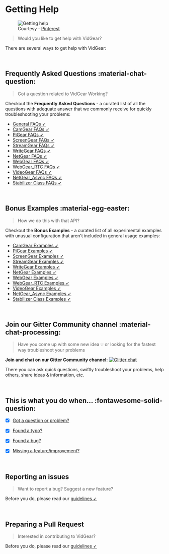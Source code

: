 <!--
===============================================
vidgear library source-code is deployed under the Apache 2.0 License:

Copyright (c) 2019 Abhishek Thakur(@abhiTronix) <abhi.una12@gmail.com>

Licensed under the Apache License, Version 2.0 (the "License");
you may not use this file except in compliance with the License.
You may obtain a copy of the License at

   http://www.apache.org/licenses/LICENSE-2.0

Unless required by applicable law or agreed to in writing, software
distributed under the License is distributed on an "AS IS" BASIS,
WITHOUT WARRANTIES OR CONDITIONS OF ANY KIND, either express or implied.
See the License for the specific language governing permissions and
limitations under the License.
===============================================
-->

# Getting Help

<figure>
<img src="https://i.pinimg.com/originals/d1/1a/0e/d11a0e5f0616e5ce74ebf0dd7ec5594f.gif" loading="lazy" alt="Getting help" />
<figcaption>Courtesy - <a href="https://www.pinterest.com/pin/435019645249342748/">Pinterest</a></figcaption>
</figure>

> Would you like to get help with VidGear?

There are several ways to get help with VidGear:


&thinsp;


## Frequently Asked Questions :material-chat-question:

> Got a question related to VidGear Working?  

Checkout the **Frequently Asked Questions** - a curated list of all the questions with adequate answer that we commonly receive for quickly troubleshooting your problems:

- [General FAQs ➶](general_faqs.md)
- [CamGear FAQs ➶](camgear_faqs.md)
- [PiGear FAQs ➶](pigear_faqs.md)
- [ScreenGear FAQs ➶](screengear_faqs.md)
- [StreamGear FAQs ➶](streamgear_faqs.md)
- [WriteGear FAQs ➶](writegear_faqs.md)
- [NetGear FAQs ➶](netgear_faqs.md)
- [WebGear FAQs ➶](webgear_faqs.md)
- [WebGear_RTC FAQs ➶](webgear_rtc_faqs.md)
- [VideoGear FAQs ➶](videogear_faqs.md)
- [NetGear_Async FAQs ➶](netgear_async_faqs.md)
- [Stabilizer Class FAQs ➶](stabilizer_faqs.md)


&thinsp;


## Bonus Examples :material-egg-easter:

> How we do this with that API?  

Checkout the **Bonus Examples** - a curated list of all experimental examples with unusual configuration that aren't included in general usage examples:

- [CamGear Examples ➶](camgear_ex.md)
- [PiGear Examples ➶](pigear_ex.md)
- [ScreenGear Examples ➶](screengear_ex.md)
- [StreamGear Examples ➶](streamgear_ex.md)
- [WriteGear Examples ➶](writegear_ex.md)
- [NetGear Examples ➶](netgear_ex.md)
- [WebGear Examples ➶](webgear_ex.md)
- [WebGear_RTC Examples ➶](webgear_rtc_ex.md)
- [VideoGear Examples ➶](videogear_ex.md)
- [NetGear_Async Examples ➶](netgear_async_ex.md)
- [Stabilizer Class Examples ➶](stabilizer_ex.md)

&thinsp;

## Join our Gitter Community channel :material-chat-processing:

> Have you come up with some new idea 💡 or looking for the fastest way troubleshoot your problems

**Join and chat on our Gitter Community channel:** [![Glitter chat](https://img.shields.io/badge/Chat&nbsp;on-Gitter-yellow.svg?style=flat-square&logo=gitter)](https://gitter.im/vidgear/community)

There you can ask quick questions, swiftly troubleshoot your problems, help others, share ideas & information, etc. 


&thinsp;


## This is what you do when... :fontawesome-solid-question:

- [x] [Got a question or problem?](../../contribution/#got-a-question-or-problem)
- [x] [Found a typo?](../../contribution/#found-a-typo)
- [x] [Found a bug?](../../contribution/#found-a-bug)
- [x] [Missing a feature/improvement?](../../contribution/#request-for-a-featureimprovement)


&thinsp;


## Reporting an issues

> Want to report a bug? Suggest a new feature?

Before you do, please read our [guidelines ➶](../../contribution/issue/)


&thinsp;


## Preparing a Pull Request

> Interested in contributing to VidGear?

Before you do, please read our [guidelines ➶](../../contribution/PR/)

&thinsp;